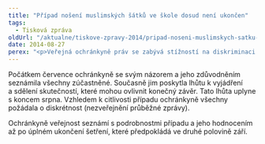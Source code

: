 ```yaml
---
title: "Případ nošení muslimských šátků ve škole dosud není ukončen"
tags:
  - Tisková zpráva
oldUrl: "/aktualne/tiskove-zpravy-2014/pripad-noseni-muslimskych-satku-ve-skole-dosud-neni-ukoncen"
date: 2014-08-27
perex: "<p>Veřejná ochránkyně práv se zabývá stížností na diskriminaci v přístupu ke vzdělání kvůli nošení muslimských šátků. Šetření dosud není skončeno, proto ochránkyně nezveřejní průběžné závěry a nebude komentovat informace z médií.</p>"
---
```


<!-- imported from the old website -->

<p>Počátkem července ochránkyně se svým názorem a jeho zdůvodněním seznámila všechny zúčastněné. Současně jim poskytla lhůtu k vyjádření a sdělení skutečností, které mohou ovlivnit konečný závěr. Tato lhůta uplyne s koncem srpna. Vzhledem k citlivosti případu ochránkyně všechny požádala o diskrétnost (nezveřejnění průběžné zprávy). </p><p>Ochránkyně veřejnost seznámí s podrobnostmi případu a jeho hodnocením až po úplném ukončení šetření, které předpokládá ve druhé polovině září.</p>
